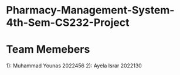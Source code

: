 # Pharmacy-Management-System-4th-Sem-CS232-Project

# Team Memebers
1): Muhammad Younas 2022456
2): Ayela Israr     2022130
